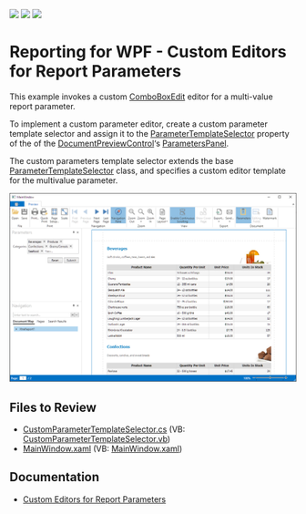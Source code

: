 <!-- default badges list -->
![](https://img.shields.io/endpoint?url=https://codecentral.devexpress.com/api/v1/VersionRange/128602855/22.1.3%2B)
[![](https://img.shields.io/badge/Open_in_DevExpress_Support_Center-FF7200?style=flat-square&logo=DevExpress&logoColor=white)](https://supportcenter.devexpress.com/ticket/details/E3359)
[![](https://img.shields.io/badge/📖_How_to_use_DevExpress_Examples-e9f6fc?style=flat-square)](https://docs.devexpress.com/GeneralInformation/403183)
<!-- default badges end -->
# Reporting for WPF - Custom Editors for Report Parameters


This example invokes a custom [ComboBoxEdit](https://docs.devexpress.com/WindowsForms/DevExpress.XtraEditors.ComboBoxEdit) editor for a multi-value report parameter.

To implement a custom parameter editor, create a custom parameter template selector and assign it to the [ParameterTemplateSelector](https://docs.devexpress.com/WPF/DevExpress.Xpf.Printing.Parameters.ParametersPanel.ParameterTemplateSelector) property of the of the [DocumentPreviewControl](https://docs.devexpress.com/WPF/DevExpress.Xpf.Printing.DocumentPreviewControl)‘s [ParametersPanel](https://docs.devexpress.com/WPF/DevExpress.Xpf.Printing.Parameters.ParametersPanel). 

The custom parameters template selector extends the base [ParameterTemplateSelector](https://docs.devexpress.com/WPF/DevExpress.Xpf.Printing.Parameters.ParameterTemplateSelector) class, and specifies a custom editor template for the multivalue parameter.

![Screenshot](Images/screenshot.png)
## Files to Review

* [CustomParameterTemplateSelector.cs](./CS/CustomParameterEditorsWPF/CustomParameterTemplateSelector.cs) (VB: [CustomParameterTemplateSelector.vb](./VB/CustomParameterEditorsWPF/CustomParameterTemplateSelector.vb))
* [MainWindow.xaml](./CS/CustomParameterEditorsWPF/MainWindow.xaml) (VB: [MainWindow.xaml](./VB/CustomParameterEditorsWPF/MainWindow.xaml))

## Documentation

* [Custom Editors for Report Parameters](https://docs.devexpress.com/XtraReports/17763/wpf-reporting/wpf-reporting-document-preview/api-and-customization/provide-custom-editors-for-report-parameters)

